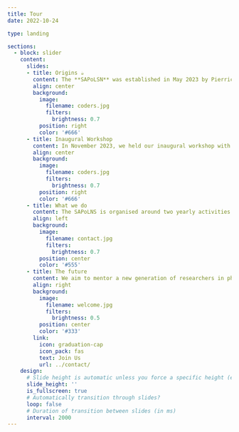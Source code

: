 ```yaml
---
title: Tour
date: 2022-10-24

type: landing

sections:
  - block: slider
    content:
      slides:
      - title: Origins ☕️
        content: The **SAPoLSN** was established in May 2023 by Pierrick Bourrat (Macquarie University) and Qiaoying Lu (Peking University). Soon after, Mingjun Zhang (Fudan University) and Tung-Ying Wu (Institute of Philosophy, Chinese Academy of Social Sciences - CASIP) joined the network. The initiative was developed under the mentorship of Professor Chuang Liu (Fudan University/CASIP) and Emeritus Professor Paul Griffiths.
        align: center
        background:
          image:
            filename: coders.jpg
            filters:
              brightness: 0.7
          position: right
          color: '#666'
      - title: Inaugural Workshop 
        content: In November 2023, we held our inaugural workshop with the generous funding of Professor Griffiths and the Agency & Ethics Macquarie Centre.
        align: center
        background:
          image:
            filename: coders.jpg
            filters:
              brightness: 0.7
          position: right
          color: '#666'
      - title: What we do
        content: The SAPoLNS is organised around two yearly activities: A summer school organised in turn by Macquarie, Peking or Fudan, and a workshop organised by CASIP.
        align: left
        background:
          image:
            filename: contact.jpg
            filters:
              brightness: 0.7
          position: center
          color: '#555'
      - title: The future
        content: We aim to mentor a new generation of researchers in philosophy of life sciences and foster collaboration between philosophers of life sciences working in China and Australia.
        align: right
        background:
          image:
            filename: welcome.jpg
            filters:
              brightness: 0.5
          position: center
          color: '#333'
        link:
          icon: graduation-cap
          icon_pack: fas
          text: Join Us
          url: ../contact/
    design:
      # Slide height is automatic unless you force a specific height (e.g. '400px')
      slide_height: ''
      is_fullscreen: true
      # Automatically transition through slides?
      loop: false
      # Duration of transition between slides (in ms)
      interval: 2000
---
```

